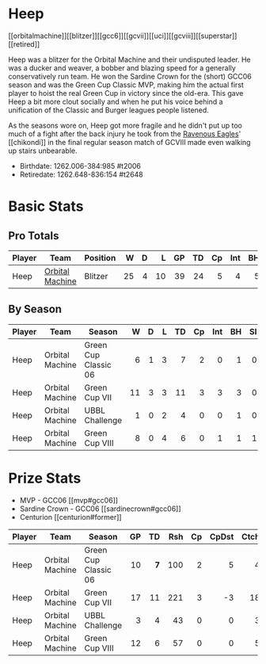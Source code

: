 # Heep

[[orbitalmachine]][[blitzer]][[gcc6]][[gcvii]][[uci]][[gcviii]][[superstar]][[retired]]

Heep was a blitzer for the Orbital Machine and their undisputed leader. He was a ducker and weaver, a bobber and blazing speed for a generally conservatively run team. He won the Sardine Crown for the (short) GCC06 season and was the Green Cup Classic MVP, making him the actual first player to hoist the real Green Cup in victory since the old-era. This gave Heep a bit more clout socially and when he put his voice behind a unification of the Classic and Burger leagues people listened.

As the seasons wore on, Heep got more fragile and he didn't put up too much of a fight after the back injury he took from the [Ravenous Eagles](../teams/ravenouseagles)' [[chikondi]] in the final regular season match of GCVIII made even walking up stairs unbearable.

* Birthdate: 1262.006-384:985 #t2006
* Retiredate: 1262.648-836:154 #t2648

# Basic Stats

## Pro Totals

| Player           | Team        | Position      | W | D | L | GP | TD | Cp | Int | BH | SI | Ki | MVP | SPP |
|------------------|-------------|---------------|--:|--:|--:|---:|---:|---:|----:|---:|---:|---:|----:|----:|
| Heep  | [Orbital Machine](../teams/orbitalmachine) | Blitzer |   25 |    4 |   10 |   39 |   24 |    5 |    4 |    5 |    1 |    0 |    2 |  107 |

## By Season

| Player | Team         | Season          | W | D | L | TD | Cp | Int | BH | SI | Ki | MVP | SPP |
|--------|--------------|-----------------|--:|--:|--:|---:|---:|----:|---:|---:|---:|----:|----:|
| Heep  | Orbital Machine | Green Cup Classic 06 |    6 |    1 |    3 |    7 |    2 |    0 |    1 |    0 |    0 |    2 |   35 |
| Heep  | Orbital Machine | Green Cup VII        |   11 |    3 |    3 |   11 |    3 |    3 |    3 |    0 |    0 |    0 |   48 |
| Heep  | Orbital Machine | UBBL Challenge       |    1 |    0 |    2 |    4 |    0 |    0 |    1 |    0 |    0 |    0 |   14 |
| Heep  | Orbital Machine | Green Cup VIII       |    8 |    0 |    4 |    6 |    0 |    1 |    1 |    1 |    0 |    0 |   24 |

# Prize Stats

* MVP - GCC06 [[mvp#gcc06]]
* Sardine Crown - GCC06 [[sardinecrown#gcc06]]
* Centurion [[centurion#former]]

| Player | Team         | Season          | GP | TD | Rsh | Cp | CpDst | Ctch | Int | Cas | Blk | Sck | MVP | SPP |
|--------|--------------|-----------------|---:|---:|----:|---:|------:|-----:|----:|----:|----:|----:|----:|----:|
| Heep  | Orbital Machine | Green Cup Classic 06 | 10 |    **7** |  100 |    2 |     5 |    4 |    0 |    1 |   21 |    0 |    2 |   **35** |
| Heep  | Orbital Machine | Green Cup VII        | 17 |   11 |  221 |    3 |    -3 |   18 |    3 |    3 |   34 |    1 |    0 |   48 |
| Heep  | Orbital Machine | UBBL Challenge       |  3 |    4 |   43 |    0 |     0 |    3 |    0 |    1 |    9 |    0 |    0 |   14 |
| Heep  | Orbital Machine | Green Cup VIII       | 12 |    6 |   57 |    0 |     0 |    5 |    1 |    2 |   22 |    0 |    0 |   24 |
